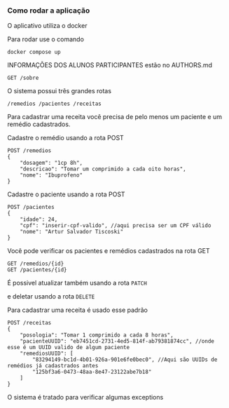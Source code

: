 
### Como rodar a aplicação

O aplicativo utiliza o docker

Para rodar use o comando

```
docker compose up
```

INFORMAÇÕES DOS ALUNOS PARTICIPANTES estão no AUTHORS.md

```
GET /sobre
```

O sistema possui três grandes rotas

``
/remedios /pacientes /receitas
``

Para cadastrar uma receita você precisa de pelo menos um paciente e um remédio cadastrados.

Cadastre o remédio usando a rota POST

```
POST /remedios
{
	"dosagem": "1cp 8h",
	"descricao": "Tomar um comprimido a cada oito horas",
	"nome": "Ibuprofeno"
}
```

Cadastre o paciente usando a rota POST

```
POST /pacientes
{
	"idade": 24,
	"cpf": "inserir-cpf-valido", //aqui precisa ser um CPF válido
	"nome": "Artur Salvador Tiscoski"
}
```

Você pode verificar os pacientes e remédios cadastrados na rota GET

```
GET /remedios/{id}
GET /pacientes/{id}
```

É possivel atualizar também usando a rota `PATCH`

e deletar usando a rota `DELETE`

Para cadastrar uma receita é usado esse padrão

```
POST /receitas
{
	"posologia": "Tomar 1 comprimido a cada 8 horas",
	"pacienteUUID": "eb7451cd-2731-4ed5-814f-ab79381874cc", //onde esse é um UUID valido de algum paciente
	"remediosUUID": [
		"83294149-bc1d-4b01-926a-901e6fe0bec0", //Aqui são UUIDs de remédios já cadastrados antes
		"125bf3a6-0473-48aa-8e47-23122abe7b18"
	]
}
```

O sistema é tratado para verificar algumas exceptions